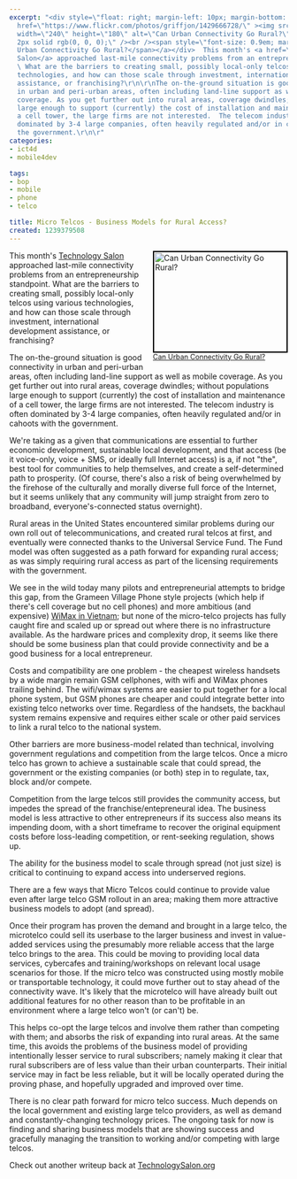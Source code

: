 ```yaml
---
excerpt: "<div style=\"float: right; margin-left: 10px; margin-bottom: 10px;\"><a
  href=\"https://www.flickr.com/photos/griffjon/1429666728/\" ><img src=\"https://farm2.static.flickr.com/1429/1429666728_b194ece9e2_m.jpg\"
  width=\"240\" height=\"180\" alt=\"Can Urban Connectivity Go Rural?\" style=\"border:
  2px solid rgb(0, 0, 0);\" /><br /><span style=\"font-size: 0.9em; margin-top: 0px;\">Can
  Urban Connectivity Go Rural?</span></a></div>  This month's <a href=\"https://technologysalon.org/2009/03/designing-a-micro-mobile-telco.html\">Technology
  Salon</a> approached last-mile connectivity problems from an entrepreneurship standpoint.
  \ What are the barriers to creating small, possibly local-only telcos using various
  technologies, and how can those scale through investment, international development
  assistance, or franchising?\r\n\r\nThe on-the-ground situation is good connectivity
  in urban and peri-urban areas, often including land-line support as well as mobile
  coverage. As you get further out into rural areas, coverage dwindles; without populations
  large enough to support (currently) the cost of installation and maintenance of
  a cell tower, the large firms are not interested.  The telecom industry is often
  dominated by 3-4 large companies, often heavily regulated and/or in cahoots with
  the government.\r\n\r"
categories:
- ict4d
- mobile4dev

tags:
- bop
- mobile
- phone
- telco

title: Micro Telcos - Business Models for Rural Access?
created: 1239379508
---
```

<div style="float: right; margin-left: 10px; margin-bottom: 10px;"><a href="https://www.flickr.com/photos/griffjon/1429666728/" ><img src="https://farm2.static.flickr.com/1429/1429666728_b194ece9e2_m.jpg" width="240" height="180" alt="Can Urban Connectivity Go Rural?" style="border: 2px solid rgb(0, 0, 0);" /><br /><span style="font-size: 0.9em; margin-top: 0px;">Can Urban Connectivity Go Rural?</span></a></div>  This month's <a href="https://technologysalon.org/2009/03/designing-a-micro-mobile-telco.html">Technology Salon</a> approached last-mile connectivity problems from an entrepreneurship standpoint.  What are the barriers to creating small, possibly local-only telcos using various technologies, and how can those scale through investment, international development assistance, or franchising?

The on-the-ground situation is good connectivity in urban and peri-urban areas, often including land-line support as well as mobile coverage. As you get further out into rural areas, coverage dwindles; without populations large enough to support (currently) the cost of installation and maintenance of a cell tower, the large firms are not interested.  The telecom industry is often dominated by 3-4 large companies, often heavily regulated and/or in cahoots with the government.

We're taking as a given that communications are essential to further economic development, sustainable local development, and that access (be it voice-only, voice + SMS, or ideally full Internet access) is a, if not "the", best tool for communities to help themselves, and create a self-determined path to prosperity.  (Of course, there's also a risk of being overwhelmed by the firehose of the culturally and morally diverse full force of the Internet, but it seems unlikely that any community will jump straight from zero to broadband, everyone's-connected status overnight).

Rural areas in the United States encountered similar problems during our own roll out of telecommunications, and created rural telcos at first, and eventually were connected thanks to the Universal Service Fund. The Fund model was often suggested as a path forward for expanding rural access; as was simply requiring rural access as part of the licensing requirements with the government.

We see in the wild today many pilots and entrepreneurial attempts to bridge this gap, from the Grameen Village Phone style projects (which help if there's cell coverage but no cell phones) and more ambitious (and expensive) <a href="https://joncamfield.com/blog/2008.07/technology_transformations_for.html">WiMax in Vietnam</a>; but none of the micro-telco projects has fully caught fire and scaled up or spread out where there is no infrastructure available.  As the hardware prices and complexity drop, it seems like there should be some business plan that could provide connectivity and be a good business for a local entrepreneur.

Costs and compatibility are one problem - the cheapest wireless handsets by a wide margin remain GSM cellphones, with wifi and WiMax phones trailing behind. The wifi/wimax systems are easier to put together for a local phone system, but GSM phones are cheaper and could integrate better into existing telco networks over time.  Regardless of the handsets, the backhaul system remains expensive and requires either scale or other paid services to link a rural telco to the national system.

Other barriers are more business-model related than technical, involving government regulations and competition from the large telcos.  Once a micro telco has grown to achieve a sustainable scale that could spread, the government or the existing companies (or both) step in to regulate, tax, block and/or compete.

Competition from the large telcos still provides the community access, but impedes the spread of the franchise/entepreneural idea.  The business model is less attractive to other entrepreneurs if its success also means its impending doom, with a short timeframe to recover the original equipment costs before loss-leading competition, or rent-seeking regulation, shows up.

The ability for the business model to scale through spread (not just size) is critical to continuing to expand access into underserved regions.

There are a few ways that Micro Telcos could continue to provide value even after large telco GSM rollout in an area; making them more attractive business models to adopt (and spread).  

Once their program has proven the demand and brought in a large telco, the microtelco could sell its userbase to the larger business and invest in value-added services using the presumably more reliable access that the large telco brings to the area.  This could be moving to providing local data services, cybercafes and training/workshops on relevant local usage scenarios for those.  If the micro telco was constructed using mostly mobile or transportable technology, it could move further out to stay ahead of the connectivity wave.  It's likely that the microtelco will have already built out additional features for no other reason than  to be profitable in an environment where a large telco won't (or can't) be.

This helps co-opt the large telcos and involve them rather than competing with them; and absorbs the risk of expanding into rural areas.  At the same time, this avoids the problems of the business model of providing intentionally lesser service to rural subscribers; namely making it clear that rural subscribers are of less value than their urban counterparts.  Their initial service may in fact be less reliable, but it will be locally operated during the proving phase, and hopefully upgraded and improved over time.

There is no clear path forward for micro telco success.  Much depends on the local government and existing large telco providers, as well as demand and constantly-changing technology prices.  The ongoing task for now is finding and sharing business models that are showing success and gracefully managing the transition to working and/or competing with large telcos.

Check out another writeup back at <a href="https://technologysalon.org/2009/04/micro-mobile-telco-business-model.html">TechnologySalon.org</a>

